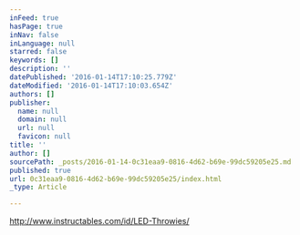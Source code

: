 ```yaml
---
inFeed: true
hasPage: true
inNav: false
inLanguage: null
starred: false
keywords: []
description: ''
datePublished: '2016-01-14T17:10:25.779Z'
dateModified: '2016-01-14T17:10:03.654Z'
authors: []
publisher:
  name: null
  domain: null
  url: null
  favicon: null
title: ''
author: []
sourcePath: _posts/2016-01-14-0c31eaa9-0816-4d62-b69e-99dc59205e25.md
published: true
url: 0c31eaa9-0816-4d62-b69e-99dc59205e25/index.html
_type: Article

---
```

http://www.instructables.com/id/LED-Throwies/